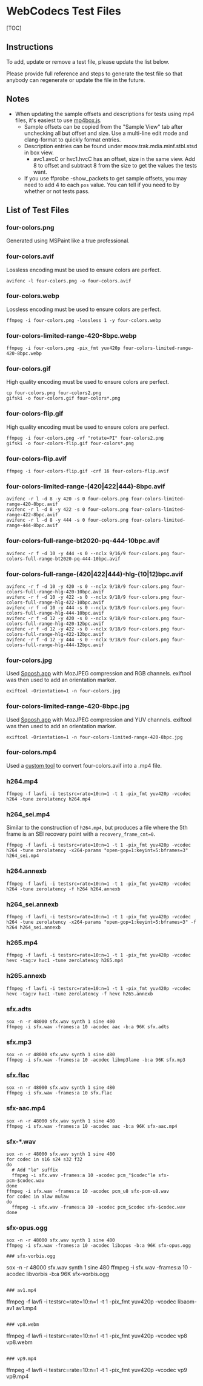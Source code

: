 # WebCodecs Test Files

[TOC]

## Instructions

To add, update or remove a test file, please update the list below.

Please provide full reference and steps to generate the test file so that
anybody can regenerate or update the file in the future.

## Notes
* When updating the sample offsets and descriptions for tests using mp4 files, it's easiest to use [mp4box.js](https://gpac.github.io/mp4box.js/test/filereader.html).
  * Sample offsets can be copied from the "Sample View" tab after unchecking all but offset and size. Use a multi-line edit mode and clang-format to quickly format entries.
  * Description entries can be found under moov.trak.mdia.minf.stbl.stsd in box view.
    * avc1.avcC or hvc1.hvcC has an offset, size in the same view. Add 8 to offset and subtract 8 from the size to get the values the tests want.
  * If you use ffprobe -show_packets to get sample offsets, you may need to add 4 to each `pos` value. You can tell if you need to by whether or not tests pass.

## List of Test Files

### four-colors.png
Generated using MSPaint like a true professional.

### four-colors.avif
Lossless encoding must be used to ensure colors are perfect.
```
avifenc -l four-colors.png -o four-colors.avif
```

### four-colors.webp
Lossless encoding must be used to ensure colors are perfect.
```
ffmpeg -i four-colors.png -lossless 1 -y four-colors.webp
```

### four-colors-limited-range-420-8bpc.webp
```
ffmpeg -i four-colors.png -pix_fmt yuv420p four-colors-limited-range-420-8bpc.webp
```

### four-colors.gif
High quality encoding must be used to ensure colors are perfect.
```
cp four-colors.png four-colors2.png
gifski -o four-colors.gif four-colors*.png
```

### four-colors-flip.gif
High quality encoding must be used to ensure colors are perfect.
```
ffmpeg -i four-colors.png -vf "rotate=PI" four-colors2.png
gifski -o four-colors-flip.gif four-colors*.png
```

### four-colors-flip.avif
```
ffmpeg -i four-colors-flip.gif -crf 16 four-colors-flip.avif
```

### four-colors-limited-range-(420|422|444)-8bpc.avif
```
avifenc -r l -d 8 -y 420 -s 0 four-colors.png four-colors-limited-range-420-8bpc.avif
avifenc -r l -d 8 -y 422 -s 0 four-colors.png four-colors-limited-range-422-8bpc.avif
avifenc -r l -d 8 -y 444 -s 0 four-colors.png four-colors-limited-range-444-8bpc.avif
```

### four-colors-full-range-bt2020-pq-444-10bpc.avif
```
avifenc -r f -d 10 -y 444 -s 0 --nclx 9/16/9 four-colors.png four-colors-full-range-bt2020-pq-444-10bpc.avif
```

### four-colors-full-range-(420|422|444)-hlg-(10|12)bpc.avif
```
avifenc -r f -d 10 -y 420 -s 0 --nclx 9/18/9 four-colors.png four-colors-full-range-hlg-420-10bpc.avif
avifenc -r f -d 10 -y 422 -s 0 --nclx 9/18/9 four-colors.png four-colors-full-range-hlg-422-10bpc.avif
avifenc -r f -d 10 -y 444 -s 0 --nclx 9/18/9 four-colors.png four-colors-full-range-hlg-444-10bpc.avif
avifenc -r f -d 12 -y 420 -s 0 --nclx 9/18/9 four-colors.png four-colors-full-range-hlg-420-12bpc.avif
avifenc -r f -d 12 -y 422 -s 0 --nclx 9/18/9 four-colors.png four-colors-full-range-hlg-422-12bpc.avif
avifenc -r f -d 12 -y 444 -s 0 --nclx 9/18/9 four-colors.png four-colors-full-range-hlg-444-12bpc.avif
```

### four-colors.jpg
Used [Sqoosh.app](https://squoosh.app/) with MozJPEG compression and RGB
channels. exiftool was then used to add an orientation marker.
```
exiftool -Orientation=1 -n four-colors.jpg
```

### four-colors-limited-range-420-8bpc.jpg
Used [Sqoosh.app](https://squoosh.app/) with MozJPEG compression and YUV
channels. exiftool was then used to add an orientation marker.
```
exiftool -Orientation=1 -n four-colors-limited-range-420-8bpc.jpg
```

### four-colors.mp4
Used a [custom tool](https://storage.googleapis.com/dalecurtis/avif2mp4.html) to convert four-colors.avif into a .mp4 file.

### h264.mp4
```
ffmpeg -f lavfi -i testsrc=rate=10:n=1 -t 1 -pix_fmt yuv420p -vcodec h264 -tune zerolatency h264.mp4
```

### h264_sei.mp4
Similar to the construction of `h264.mp4`, but produces a file where the 5th
frame is an SEI recovery point with a `recovery_frame_cnt=0`.
```
ffmpeg -f lavfi -i testsrc=rate=10:n=1 -t 1 -pix_fmt yuv420p -vcodec h264 -tune zerolatency -x264-params "open-gop=1:keyint=5:bframes=3" h264_sei.mp4
```

### h264.annexb
```
ffmpeg -f lavfi -i testsrc=rate=10:n=1 -t 1 -pix_fmt yuv420p -vcodec h264 -tune zerolatency -f h264 h264.annexb
```

### h264_sei.annexb
```
ffmpeg -f lavfi -i testsrc=rate=10:n=1 -t 1 -pix_fmt yuv420p -vcodec h264 -tune zerolatency -x264-params "open-gop=1:keyint=5:bframes=3" -f h264 h264_sei.annexb
```

### h265.mp4
```
ffmpeg -f lavfi -i testsrc=rate=10:n=1 -t 1 -pix_fmt yuv420p -vcodec hevc -tag:v hvc1 -tune zerolatency h265.mp4
```

### h265.annexb
```
ffmpeg -f lavfi -i testsrc=rate=10:n=1 -t 1 -pix_fmt yuv420p -vcodec hevc -tag:v hvc1 -tune zerolatency -f hevc h265.annexb
```

### sfx.adts
```
sox -n -r 48000 sfx.wav synth 1 sine 480
ffmpeg -i sfx.wav -frames:a 10 -acodec aac -b:a 96K sfx.adts
```

### sfx.mp3
```
sox -n -r 48000 sfx.wav synth 1 sine 480
ffmpeg -i sfx.wav -frames:a 10 -acodec libmp3lame -b:a 96K sfx.mp3
```

### sfx.flac
```
sox -n -r 48000 sfx.wav synth 1 sine 480
ffmpeg -i sfx.wav -frames:a 10 sfx.flac
```

### sfx-aac.mp4
```
sox -n -r 48000 sfx.wav synth 1 sine 480
ffmpeg -i sfx.wav -frames:a 10 -acodec aac -b:a 96K sfx-aac.mp4
```

### sfx-*.wav
```
sox -n -r 48000 sfx.wav synth 1 sine 480
for codec in s16 s24 s32 f32
do
  # Add "le" suffix
  ffmpeg -i sfx.wav -frames:a 10 -acodec pcm_"$codec"le sfx-pcm-$codec.wav
done
ffmpeg -i sfx.wav -frames:a 10 -acodec pcm_u8 sfx-pcm-u8.wav
for codec in alaw mulaw
do
  ffmpeg -i sfx.wav -frames:a 10 -acodec pcm_$codec sfx-$codec.wav
done
```

### sfx-opus.ogg
```
sox -n -r 48000 sfx.wav synth 1 sine 480
ffmpeg -i sfx.wav -frames:a 10 -acodec libopus -b:a 96K sfx-opus.ogg

### sfx-vorbis.ogg
```
sox -n -r 48000 sfx.wav synth 1 sine 480
ffmpeg -i sfx.wav -frames:a 10 -acodec libvorbis -b:a 96K sfx-vorbis.ogg
```

### av1.mp4
```
ffmpeg -f lavfi -i testsrc=rate=10:n=1 -t 1 -pix_fmt yuv420p -vcodec libaom-av1 av1.mp4
```

### vp8.webm
```
ffmpeg -f lavfi -i testsrc=rate=10:n=1 -t 1 -pix_fmt yuv420p -vcodec vp8 vp8.webm
```

### vp9.mp4
```
ffmpeg -f lavfi -i testsrc=rate=10:n=1 -t 1 -pix_fmt yuv420p -vcodec vp9 vp9.mp4
```
